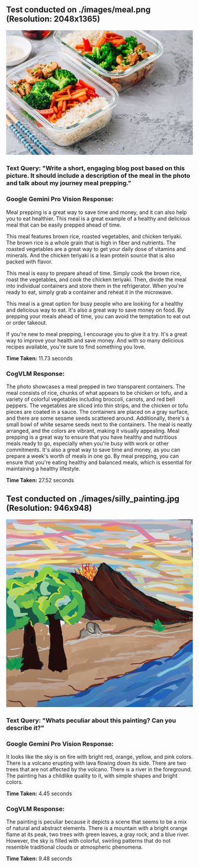 ## Test conducted on ./images/meal.png (Resolution: 2048x1365)

![Image](./images/meal.png)

### Text Query: "Write a short, engaging blog post based on this picture. It should include a description of the meal in the photo and talk about my journey meal prepping."

### Google Gemini Pro Vision Response:
 Meal prepping is a great way to save time and money, and it can also help you to eat healthier. This meal is a great example of a healthy and delicious meal that can be easily prepped ahead of time.

This meal features brown rice, roasted vegetables, and chicken teriyaki. The brown rice is a whole grain that is high in fiber and nutrients. The roasted vegetables are a great way to get your daily dose of vitamins and minerals. And the chicken teriyaki is a lean protein source that is also packed with flavor.

This meal is easy to prepare ahead of time. Simply cook the brown rice, roast the vegetables, and cook the chicken teriyaki. Then, divide the meal into individual containers and store them in the refrigerator. When you're ready to eat, simply grab a container and reheat it in the microwave.

This meal is a great option for busy people who are looking for a healthy and delicious way to eat. It's also a great way to save money on food. By prepping your meals ahead of time, you can avoid the temptation to eat out or order takeout.

If you're new to meal prepping, I encourage you to give it a try. It's a great way to improve your health and save money. And with so many delicious recipes available, you're sure to find something you love.

**Time Taken:** 11.73 seconds

### CogVLM Response:
The photo showcases a meal prepped in two transparent containers. The meal consists of rice, chunks of what appears to be chicken or tofu, and a variety of colorful vegetables including broccoli, carrots, and red bell peppers. The vegetables are sliced into thin strips, and the chicken or tofu pieces are coated in a sauce. The containers are placed on a gray surface, and there are some sesame seeds scattered around. Additionally, there's a small bowl of white sesame seeds next to the containers. The meal is neatly arranged, and the colors are vibrant, making it visually appealing.
Meal prepping is a great way to ensure that you have healthy and nutritious meals ready to go, especially when you're busy with work or other commitments. It's also a great way to save time and money, as you can prepare a week's worth of meals in one go. By meal prepping, you can ensure that you're eating healthy and balanced meals, which is essential for maintaining a healthy lifestyle.

**Time Taken:** 27.52 seconds

## Test conducted on ./images/silly_painting.jpg (Resolution: 946x948)

![Image](./images/silly_painting.jpg)

### Text Query: "Whats peculiar about this painting? Can you describe it?"

### Google Gemini Pro Vision Response:
 It looks like the sky is on fire with bright red, orange, yellow, and pink colors. There is a volcano erupting with lava flowing down its side. There are two trees that are not affected by the volcano. There is a river in the foreground. The painting has a childlike quality to it, with simple shapes and bright colors.

**Time Taken:** 4.45 seconds

### CogVLM Response:
The painting is peculiar because it depicts a scene that seems to be a mix of natural and abstract elements. There is a mountain with a bright orange flame at its peak, two trees with green leaves, a gray rock, and a blue river. However, the sky is filled with colorful, swirling patterns that do not resemble traditional clouds or atmospheric phenomena.

**Time Taken:** 9.48 seconds

